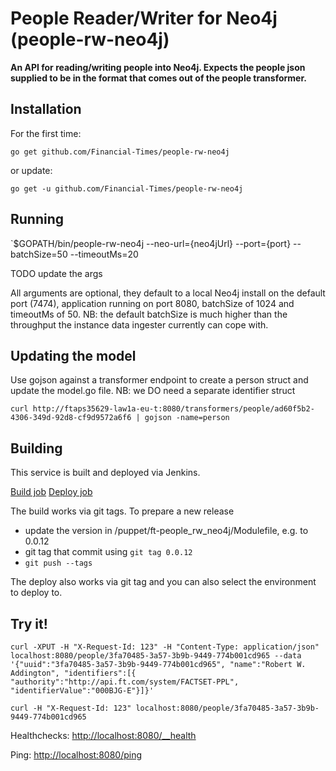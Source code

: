 # People Reader/Writer for Neo4j (people-rw-neo4j)

__An API for reading/writing people into Neo4j. Expects the people json supplied to be in the format that comes out of the people transformer.__

## Installation

For the first time: 

`go get github.com/Financial-Times/people-rw-neo4j` 

or update: 

`go get -u github.com/Financial-Times/people-rw-neo4j`
	
## Running

`$GOPATH/bin/people-rw-neo4j --neo-url={neo4jUrl} --port={port} --batchSize=50 --timeoutMs=20

TODO update the args

All arguments are optional, they default to a local Neo4j install on the default port (7474), application running on port 8080, batchSize of 1024 and timeoutMs of 50. NB: the default batchSize is much higher than the throughput the instance data ingester currently can cope with.

## Updating the model
Use gojson against a transformer endpoint to create a person struct and update the model.go file. NB: we DO need a separate identifier struct

`curl http://ftaps35629-law1a-eu-t:8080/transformers/people/ad60f5b2-4306-349d-92d8-cf9d9572a6f6 | gojson -name=person`

## Building

This service is built and deployed via Jenkins.

<a href="http://ftjen10085-lvpr-uk-p:8181/job/people-rw-neo4j-build">Build job</a>
<a href="http://ftjen10085-lvpr-uk-p:8181/job/people-rw-neo4j-deploy">Deploy job</a>

The build works via git tags. To prepare a new release
- update the version in /puppet/ft-people_rw_neo4j/Modulefile, e.g. to 0.0.12
- git tag that commit using `git tag 0.0.12`
- `git push --tags`

The deploy also works via git tag and you can also select the environment to deploy to.

## Try it!

`curl -XPUT -H "X-Request-Id: 123" -H "Content-Type: application/json" localhost:8080/people/3fa70485-3a57-3b9b-9449-774b001cd965 --data '{"uuid":"3fa70485-3a57-3b9b-9449-774b001cd965", "name":"Robert W. Addington", "identifiers":[{ "authority":"http://api.ft.com/system/FACTSET-PPL", "identifierValue":"000BJG-E"}]}'`

`curl -H "X-Request-Id: 123" localhost:8080/people/3fa70485-3a57-3b9b-9449-774b001cd965`

Healthchecks: [http://localhost:8080/__health](http://localhost:8080/__health)

Ping: [http://localhost:8080/ping](http://localhost:8080/ping)
